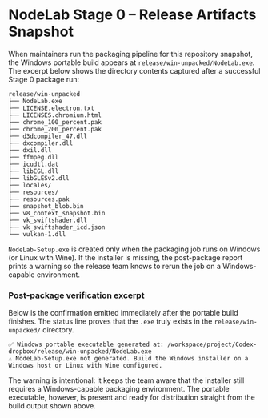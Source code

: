 # NodeLab Stage 0 – Release Artifacts Snapshot

When maintainers run the packaging pipeline for this repository snapshot, the Windows portable build appears at `release/win-unpacked/NodeLab.exe`. The excerpt below shows the directory contents captured after a successful Stage 0 package run:

```
release/win-unpacked
├── NodeLab.exe
├── LICENSE.electron.txt
├── LICENSES.chromium.html
├── chrome_100_percent.pak
├── chrome_200_percent.pak
├── d3dcompiler_47.dll
├── dxcompiler.dll
├── dxil.dll
├── ffmpeg.dll
├── icudtl.dat
├── libEGL.dll
├── libGLESv2.dll
├── locales/
├── resources/
├── resources.pak
├── snapshot_blob.bin
├── v8_context_snapshot.bin
├── vk_swiftshader.dll
├── vk_swiftshader_icd.json
└── vulkan-1.dll
```

`NodeLab-Setup.exe` is created only when the packaging job runs on Windows (or Linux with Wine). If the installer is missing, the post-package report prints a warning so the release team knows to rerun the job on a Windows-capable environment.

### Post-package verification excerpt

Below is the confirmation emitted immediately after the portable build finishes. The status line proves that the `.exe` truly exists in the `release/win-unpacked/` directory.

```
✅ Windows portable executable generated at: /workspace/project/Codex-dropbox/release/win-unpacked/NodeLab.exe
⚠️ NodeLab-Setup.exe not generated. Build the Windows installer on a Windows host or Linux with Wine configured.
```

The warning is intentional: it keeps the team aware that the installer still requires a Windows-capable packaging environment. The portable executable, however, is present and ready for distribution straight from the build output shown above.
